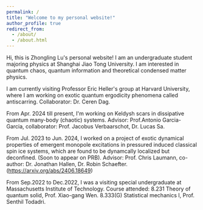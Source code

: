 ```yaml
---
permalink: /
title: "Welcome to my personal website!"
author_profile: true
redirect_from: 
  - /about/
  - /about.html
---
```


Hi, this is Zhongling Lu's personal website! I am an undergraduate student majoring physics at Shanghai Jiao Tong University. I am interested in quantum chaos, quantum information and theoretical condensed matter physics.

I am currently visiting Professor Eric Heller's group at Harvard University, where I am working on exotic quantum ergodicity phenomena called antiscarring. Collaborator: Dr. Ceren Dag.

From Apr. 2024 till present, I'm working on Keldysh scars in dissipative quantum many-body (chaotic) systems. Advisor: Prof.Antonio Garcia-Garcia, collaborator: Prof. Jacobus Verbaarschot, Dr. Lucas Sa.

From Jul. 2023 to Jun. 2024, I worked on a project of exotic dynamical properties of emergent monopole excitations in pressured induced classical spin ice systems, which are found to be dynamcally localized but deconfined. (Soon to appear on PRB). Advisor: Prof. Chris Laumann, co-author: Dr. Jonathan Hallen, Dr. Robin Schaefter. (https://arxiv.org/abs/2406.18649)

From Sep.2022 to Dec.2022, I was a visiting special undergraduate at Massachusetts Institute of Technology. Course attended: 8.231 Theory of quantum solid, Prof. Xiao-gang Wen. 
8.333(G) Statistical mechanics I, Prof. Senthil Todadri.
